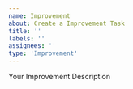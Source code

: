 ```yaml
---
name: Improvement
about: Create a Improvement Task
title: ''
labels: ''
assignees: ''
type: 'Improvement'
---
```

Your Improvement Description
